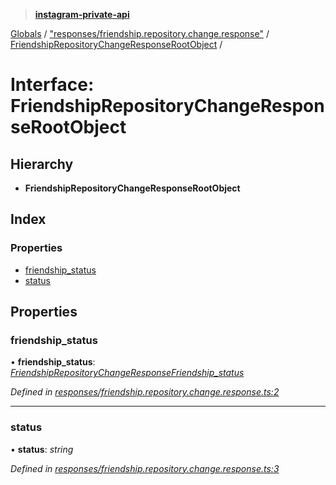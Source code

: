 > **[instagram-private-api](../README.md)**

[Globals](../README.md) / ["responses/friendship.repository.change.response"](../modules/_responses_friendship_repository_change_response_.md) / [FriendshipRepositoryChangeResponseRootObject](_responses_friendship_repository_change_response_.friendshiprepositorychangeresponserootobject.md) /

# Interface: FriendshipRepositoryChangeResponseRootObject

## Hierarchy

* **FriendshipRepositoryChangeResponseRootObject**

## Index

### Properties

* [friendship_status](_responses_friendship_repository_change_response_.friendshiprepositorychangeresponserootobject.md#friendship_status)
* [status](_responses_friendship_repository_change_response_.friendshiprepositorychangeresponserootobject.md#status)

## Properties

###  friendship_status

• **friendship_status**: *[FriendshipRepositoryChangeResponseFriendship_status](_responses_friendship_repository_change_response_.friendshiprepositorychangeresponsefriendship_status.md)*

*Defined in [responses/friendship.repository.change.response.ts:2](https://github.com/dilame/instagram-private-api/blob/3e16058/src/responses/friendship.repository.change.response.ts#L2)*

___

###  status

• **status**: *string*

*Defined in [responses/friendship.repository.change.response.ts:3](https://github.com/dilame/instagram-private-api/blob/3e16058/src/responses/friendship.repository.change.response.ts#L3)*